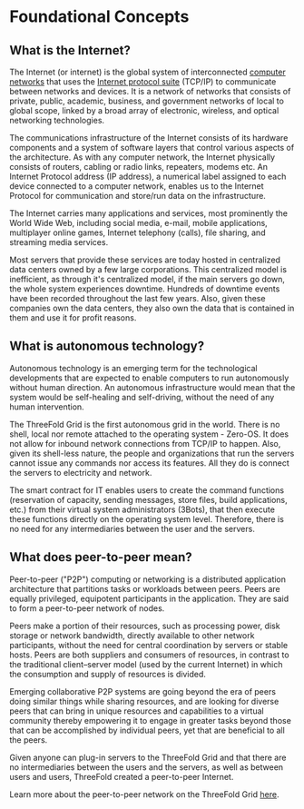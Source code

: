 
# Foundational Concepts 

## What is the Internet?

The Internet (or internet) is the global system of interconnected [computer networks](https://en.wikipedia.org/wiki/Computer_network) that uses the [Internet protocol suite](https://en.wikipedia.org/wiki/Internet_protocol_suite) (TCP/IP) to communicate between networks and devices. It is a network of networks that consists of private, public, academic, business, and government networks of local to global scope, linked by a broad array of electronic, wireless, and optical networking technologies. 

The communications infrastructure of the Internet consists of its hardware components and a system of software layers that control various aspects of the architecture. As with any computer network, the Internet physically consists of routers, cabling or radio links, repeaters, modems etc. An Internet Protocol address (IP address), a numerical label assigned to each device connected to a computer network, enables us to the Internet Protocol for communication and store/run data on the infrastructure.

The Internet carries many applications and services, most prominently the World Wide Web, including social media, e-mail, mobile applications, multiplayer online games, Internet telephony (calls), file sharing, and streaming media services.

Most servers that provide these services are today hosted in centralized data centers owned by a few large corporations. This centralized model is inefficient, as through it's centralized model, if the main servers go down, the whole system experiences downtime. Hundreds of downtime events have been recorded throughout the last few years. Also, given these companies own the data centers, they also own the data that is contained in them and use it for profit reasons. 


## What is autonomous technology? 

Autonomous technology is an emerging term for the technological developments that are expected to enable computers to run autonomously without human direction. An autonomous infrastructure would mean that the system would be self-healing and self-driving, without the need of any human intervention.

The ThreeFold Grid is the first autonomous grid in the world. There is no shell, local nor remote attached to the operating system - Zero-OS. It does not allow for inbound network connections from TCP/IP to happen. Also, given its shell-less nature, the people and organizations that run the servers cannot issue any commands nor access its features. All they do is connect the servers to electricity and network.

The smart contract for IT enables users to create the command functions (reservation of capacity, sending messages, store files, build applications, etc.) from their virtual system administrators (3Bots), that then execute these functions directly on the operating system level. Therefore, there is no need for any intermediaries between the user and the servers. 

## What does peer-to-peer mean?

Peer-to-peer ("P2P") computing or networking is a distributed application architecture that partitions tasks or workloads between peers. Peers are equally privileged, equipotent participants in the application. They are said to form a peer-to-peer network of nodes.

Peers make a portion of their resources, such as processing power, disk storage or network bandwidth, directly available to other network participants, without the need for central coordination by servers or stable hosts. Peers are both suppliers and consumers of resources, in contrast to the traditional client–server model (used by the current Internet) in which the consumption and supply of resources is divided. 

Emerging collaborative P2P systems are going beyond the era of peers doing similar things while sharing resources, and are looking for diverse peers that can bring in unique resources and capabilities to a virtual community thereby empowering it to engage in greater tasks beyond those that can be accomplished by individual peers, yet that are beneficial to all the peers.

Given anyone can plug-in servers to the ThreeFold Grid and that there are no intermediaries between the users and the servers, as well as between users and users, ThreeFold created a peer-to-peer Internet. 

Learn more about the peer-to-peer network on the ThreeFold Grid [here](znet).
